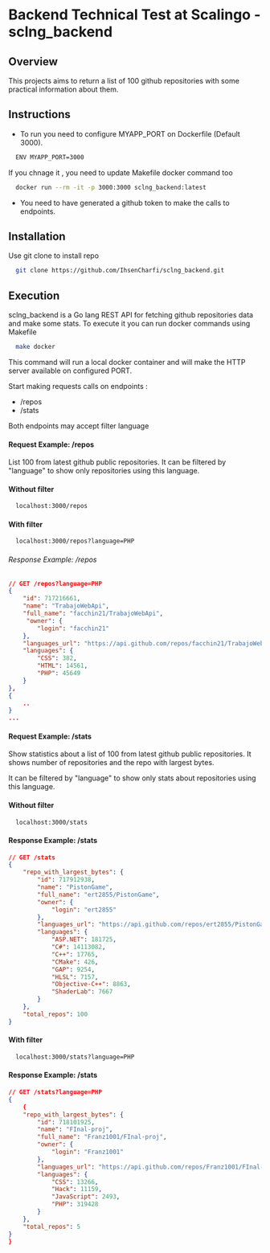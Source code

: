 

# Backend Technical Test at Scalingo - sclng_backend

## Overview

This projects aims to return a list of 100 github repositories with some practical information about them. 

## Instructions

* To run you need to configure MYAPP_PORT on Dockerfile  (Default 3000).
```bash
  ENV MYAPP_PORT=3000

```
If you chnage it , you need to update Makefile docker command too
```bash
  docker run --rm -it -p 3000:3000 sclng_backend:latest
```
* You need to have generated a github token to make the calls to endpoints.


## Installation

Use git clone to install repo

```bash
  git clone https://github.com/IhsenCharfi/sclng_backend.git
```

## Execution

sclng_backend is a Go lang REST API for fetching github repositories data and make some stats.
To execute it you can run docker commands using Makefile
```bash
  make docker
```
This command will run a local docker container and will make the HTTP server available on configured PORT.

Start making requests calls on endpoints : 
* /repos
* /stats

Both endpoints may accept filter language



#### Request Example: /repos

List 100 from latest github public repositories. It can be filtered by "language" to show only repositories using this language.

#### Without filter
```bash
  localhost:3000/repos
```
#### With filter
```bash
  localhost:3000/repos?language=PHP
```
###### Response Example: /repos
```json
// GET /repos?language=PHP
{   
    "id": 717216661,
    "name": "TrabajoWebApi",
    "full_name": "facchin21/TrabajoWebApi",
     "owner": {
        "login": "facchin21"
    },
    "languages_url": "https://api.github.com/repos/facchin21/TrabajoWebApi/languages",
    "languages": {
        "CSS": 382,
        "HTML": 14561,
        "PHP": 45649
    }
},
{
    ..
}
...
```

#### Request Example: /stats

Show statistics about a list of 100 from latest github public repositories. 
It shows number of repositories and the repo with largest bytes.

It can be filtered by "language" to show only stats about repositories using this language.
#### Without filter
```bash
  localhost:3000/stats
```
#### Response Example: /stats
```json
// GET /stats
{
    "repo_with_largest_bytes": {
        "id": 717912938,
        "name": "PistonGame",
        "full_name": "ert2855/PistonGame",
        "owner": {
            "login": "ert2855"
        },
        "languages_url": "https://api.github.com/repos/ert2855/PistonGame/languages",
        "languages": {
            "ASP.NET": 181725,
            "C#": 14113082,
            "C++": 17765,
            "CMake": 426,
            "GAP": 9254,
            "HLSL": 7157,
            "Objective-C++": 8863,
            "ShaderLab": 7667
        }
    },
    "total_repos": 100
}
```
#### With filter
```bash
  localhost:3000/stats?language=PHP
```
#### Response Example: /stats
```json
// GET /stats?language=PHP
{   
    {
    "repo_with_largest_bytes": {
        "id": 718101925,
        "name": "FInal-proj",
        "full_name": "Franz1001/FInal-proj",
        "owner": {
            "login": "Franz1001"
        },
        "languages_url": "https://api.github.com/repos/Franz1001/FInal-proj/languages",
        "languages": {
            "CSS": 13266,
            "Hack": 11159,
            "JavaScript": 2493,
            "PHP": 319428
        }
    },
    "total_repos": 5
}
}

